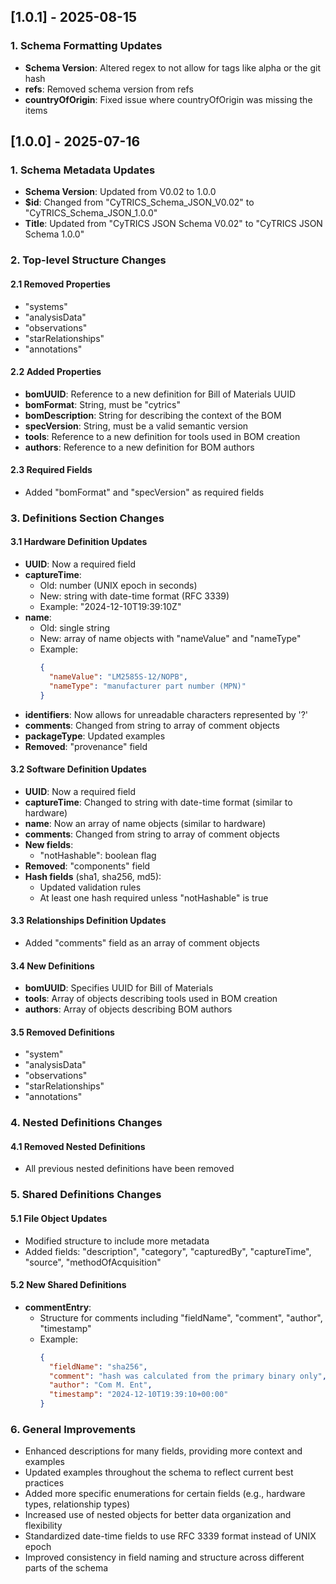 ## [1.0.1] - 2025-08-15
### 1. Schema Formatting Updates
- **Schema Version**: Altered regex to not allow for tags like alpha or the git hash
- **refs**:  Removed schema version from refs
- **countryOfOrigin**: Fixed issue where countryOfOrigin was missing the items

## [1.0.0] - 2025-07-16
### 1. Schema Metadata Updates

- **Schema Version**: Updated from V0.02 to 1.0.0
- **$id**: Changed from "CyTRICS_Schema_JSON_V0.02" to "CyTRICS_Schema_JSON_1.0.0"
- **Title**: Updated from "CyTRICS JSON Schema V0.02" to "CyTRICS JSON Schema 1.0.0"

### 2. Top-level Structure Changes

  #### 2.1 Removed Properties
  - "systems"
  - "analysisData"
  - "observations"
  - "starRelationships"
  - "annotations"

  #### 2.2 Added Properties
  - **bomUUID**: Reference to a new definition for Bill of Materials UUID
  - **bomFormat**: String, must be "cytrics"
  - **bomDescription**: String for describing the context of the BOM
  - **specVersion**: String, must be a valid semantic version
  - **tools**: Reference to a new definition for tools used in BOM creation
  - **authors**: Reference to a new definition for BOM authors

  #### 2.3 Required Fields
  - Added "bomFormat" and "specVersion" as required fields

### 3. Definitions Section Changes

  #### 3.1 Hardware Definition Updates

  - **UUID**: Now a required field
  - **captureTime**:
    - Old: number (UNIX epoch in seconds)
    - New: string with date-time format (RFC 3339)
    - Example: "2024-12-10T19:39:10Z"
  - **name**:
    - Old: single string
    - New: array of name objects with "nameValue" and "nameType"
    - Example:
      ```json
      {
        "nameValue": "LM2585S-12/NOPB",
        "nameType": "manufacturer part number (MPN)"
      }
      ```
  - **identifiers**: Now allows for unreadable characters represented by '?'
  - **comments**: Changed from string to array of comment objects
  - **packageType**: Updated examples
  - **Removed**: "provenance" field

  #### 3.2 Software Definition Updates

  - **UUID**: Now a required field
  - **captureTime**: Changed to string with date-time format (similar to hardware)
  - **name**: Now an array of name objects (similar to hardware)
  - **comments**: Changed from string to array of comment objects
  - **New fields**:
    - "notHashable": boolean flag
  - **Removed**: "components" field
  - **Hash fields** (sha1, sha256, md5):
    - Updated validation rules
    - At least one hash required unless "notHashable" is true

  #### 3.3 Relationships Definition Updates

  - Added "comments" field as an array of comment objects

  #### 3.4 New Definitions

  - **bomUUID**: Specifies UUID for Bill of Materials
  - **tools**: Array of objects describing tools used in BOM creation
  - **authors**: Array of objects describing BOM authors

  #### 3.5 Removed Definitions

  - "system"
  - "analysisData"
  - "observations"
  - "starRelationships"
  - "annotations"

### 4. Nested Definitions Changes

  #### 4.1 Removed Nested Definitions
  - All previous nested definitions have been removed

### 5. Shared Definitions Changes

  #### 5.1 File Object Updates
  - Modified structure to include more metadata
  - Added fields: "description", "category", "capturedBy", "captureTime", "source", "methodOfAcquisition"

  #### 5.2 New Shared Definitions
  - **commentEntry**:
    - Structure for comments including "fieldName", "comment", "author", "timestamp"
    - Example:
      ```json
      {
        "fieldName": "sha256",
        "comment": "hash was calculated from the primary binary only",
        "author": "Com M. Ent",
        "timestamp": "2024-12-10T19:39:10+00:00"
      }
      ```

### 6. General Improvements

- Enhanced descriptions for many fields, providing more context and examples
- Updated examples throughout the schema to reflect current best practices
- Added more specific enumerations for certain fields (e.g., hardware types, relationship types)
- Increased use of nested objects for better data organization and flexibility
- Standardized date-time fields to use RFC 3339 format instead of UNIX epoch
- Improved consistency in field naming and structure across different parts of the schema
